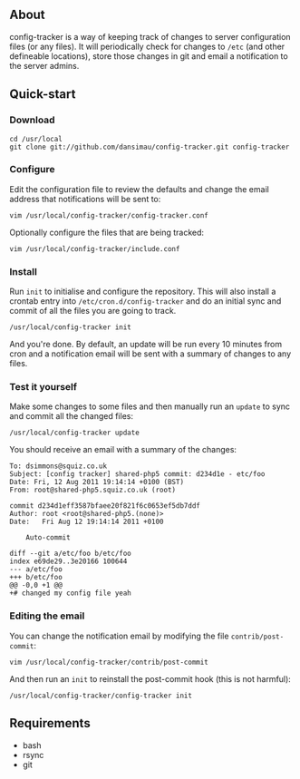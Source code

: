 ## About

config-tracker is a way of keeping track of changes to server configuration files (or any files). It will periodically check for changes to `/etc` (and other defineable locations), store those changes in git and email a notification to the server admins.

## Quick-start

### Download

	cd /usr/local
	git clone git://github.com/dansimau/config-tracker.git config-tracker

### Configure

Edit the configuration file to review the defaults and change the email address that notifications will be sent to:

	vim /usr/local/config-tracker/config-tracker.conf

Optionally configure the files that are being tracked:

	vim /usr/local/config-tracker/include.conf

### Install

Run `init` to initialise and configure the repository. This will also install a crontab entry into `/etc/cron.d/config-tracker` and do an initial sync and commit of all the files you are going to track.

	/usr/local/config-tracker init

And you're done. By default, an update will be run every 10 minutes from cron and a notification email will be sent with a summary of changes to any files.

### Test it yourself

Make some changes to some files and then manually run an `update` to sync and commit all the changed files:

	/usr/local/config-tracker update

You should receive an email with a summary of the changes:

	To: dsimmons@squiz.co.uk
	Subject: [config tracker] shared-php5 commit: d234d1e - etc/foo
	Date: Fri, 12 Aug 2011 19:14:14 +0100 (BST)
	From: root@shared-php5.squiz.co.uk (root)
	
	commit d234d1eff3587bfaee20f821f6c0653ef5db7ddf
	Author: root <root@shared-php5.(none)>
	Date:   Fri Aug 12 19:14:14 2011 +0100
	
		Auto-commit
	
	diff --git a/etc/foo b/etc/foo
	index e69de29..3e20166 100644
	--- a/etc/foo
	+++ b/etc/foo
	@@ -0,0 +1 @@
	+# changed my config file yeah

### Editing the email

You can change the notification email by modifying the file `contrib/post-commit`:

	vim /usr/local/config-tracker/contrib/post-commit

And then run an `init` to reinstall the post-commit hook (this is not harmful):

	/usr/local/config-tracker/config-tracker init

## Requirements

 * bash
 * rsync
 * git

